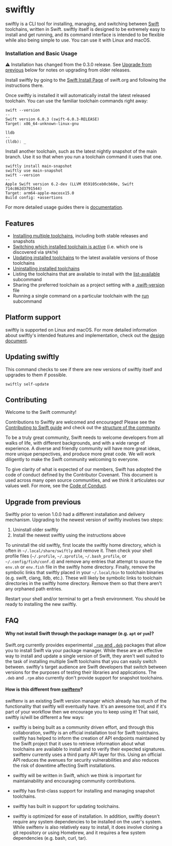 # swiftly

swiftly is a CLI tool for installing, managing, and switching between [Swift](https://www.swift.org/) toolchains, written in Swift. swiftly itself is designed to be extremely easy to install and get running, and its command interface is intended to be flexible while also being simple to use. You can use it with Linux and macOS.

### Installation and Basic Usage

⚠️ Installation has changed from the 0.3.0 release. See [Upgrade from previous](#upgrade-from-previous) below for notes on upgrading from older releases.

Install swiftly by going to the [Swift Install Page](https://swift.org/install) of swift.org and following the instructions there.

Once swiftly is installed it will automatically install the latest released toolchain. You can use the familiar toolchain commands right away:

```
swift --version
--
Swift version 6.0.3 (swift-6.0.3-RELEASE)
Target: x86_64-unknown-linux-gnu
```

```
lldb
--
(lldb): _
```

Install another toolchain, such as the latest nightly snapshot of the main branch. Use it so that when you run a toolchain command it uses that one.

```
swiftly install main-snapshot
swiftly use main-snapshot
swift --version
--
Apple Swift version 6.2-dev (LLVM 059105ceb0cb60e, Swift 714c862d3791544)
Target: arm64-apple-macosx15.0
Build config: +assertions 
```

For more detailed usage guides there is [documentation](https://swiftpackageindex.com/swiftlang/swiftly/main/documentation/swiftlydocs).

## Features

- [Installing multiple toolchains](https://swiftpackageindex.com/swiftlang/swiftly/main/documentation/swiftlydocs/install-toolchains), including both stable releases and snapshots
- [Switching which installed toolchain is active](https://swiftpackageindex.com/swiftlang/swiftly/main/documentation/swiftlydocs/use-toolchains) (i.e. which one is discovered via `$PATH`)
- [Updating installed toolchains](https://swiftpackageindex.com/swiftlang/swiftly/main/documentation/swiftlydocs/update-toolchain) to the latest available versions of those toolchains
- [Uninstalling installed toolchains](https://swiftpackageindex.com/swiftlang/swiftly/main/documentation/swiftlydocs/uninstall-toolchains)
- Listing the toolchains that are available to install with the [list-available](https://swiftpackageindex.com/swiftlang/swiftly/main/documentation/swiftlydocs/swiftly-cli-reference#list-available) subcommand
- Sharing the preferred toolchain as a project setting with a [.swift-version](https://swiftpackageindex.com/swiftlang/swiftly/main/documentation/swiftlydocs/use-toolchains#Sharing-recommended-toolchain-versions) file
- Running a single command on a particular toolchain with the [run](https://swiftpackageindex.com/swiftlang/swiftly/main/documentation/swiftlydocs/swiftly-cli-reference#run) subcommand

## Platform support

swiftly is supported on Linux and macOS. For more detailed information about swiftly's intended features and implementation, check out the [design document](DESIGN.md).

## Updating swiftly

This command checks to see if there are new versions of swiftly itself and upgrades to them if possible.

`swiftly self-update`

## Contributing

Welcome to the Swift community!

Contributions to Swiftly are welcomed and encouraged! Please see the [Contributing to Swift guide](swift.org/contributing) and check out the [structure of the community](https://www.swift.org/community/#community-structure).

To be a truly great community, Swift needs to welcome developers from all walks of life, with different backgrounds, and with a wide range of experience. A diverse and friendly community will have more great ideas, more unique perspectives, and produce more great code. We will work diligently to make the Swift community welcoming to everyone.

To give clarity of what is expected of our members, Swift has adopted the code of conduct defined by the Contributor Covenant. This document is used across many open source communities, and we think it articulates our values well. For more, see the [Code of Conduct](https://www.swift.org/code-of-conduct/).

## Upgrade from previous

Swiftly prior to verion 1.0.0 had a different installation and delivery mechanism. Upgrading to the newest version of swiftly involves two steps:

1. Uninstall older swiftly
2. Install the newest swiftly using the instructions above

To uninstall the old swiftly, first locate the swiftly home directory, which is often in `~/.local/share/swiftly` and remove it. Then check your shell profile files (`~/.profile`, `~/.zprofile`, `~/.bash_profile`, or `~/.config/fish/conf.d`) and remove any entries that attempt to source the `env.sh` or `env.fish` file in the swiftly home directory. Finally, remove the symbolic links that swiftly placed in your `~/.local/bin` to toolchain binaries (e.g. swift, clang, lldb, etc.). These will likely be symbolic links to toolchain directories in the swiftly home directory. Remove them so that there aren't any orphaned path entries.

Restart your shell and/or terminal to get a fresh environment. You should be ready to installing the new swiftly.
 
## FAQ

#### Why not install Swift through the package manager (e.g. `apt` or `yum`)?

Swift.org currently provides experimental [`.rpm` and `.deb`](https://forums.swift.org/t/rpm-and-debs-for-swift-call-for-the-community/49117) packages that allow you to install Swift via your package manager. While these are an effective way to install and update a single version of Swift, they aren't well suited to the task of installing multiple Swift toolchains that you can easily switch between. swiftly's target audience are Swift developers that switch between versions for the purposes of testing their libraries and applications. The `.deb` and `.rpm` also currently don't provide support for snapshot toolchains.

#### How is this different from [swiftenv](https://github.com/kylef/swiftenv)?

swiftenv is an existing Swift version manager which already has much of the functionality that swiftly will eventually have. It's an awesome tool, and if it's part of your workflow then we encourage you to keep using it! That said, swiftly is/will be different a few ways:

- swiftly is being built as a community driven effort, and through this collaboration, swiftly is an official installation tool for Swift toolchains. swiftly has helped to inform the creation of API endpoints maintained by the Swift project that it uses to retrieve information about what toolchains are available to install and to verify their expected signatures. swiftenv currently uses a third party API layer for this. Using an official API reduces the avenues for security vulnerabilities and also reduces the risk of downtime affecting Swift installations.

- swiftly will be written in Swift, which we think is important for maintainability and encouraging community contributions. 

- swiftly has first-class support for installing and managing snapshot toolchains.

- swiftly has built in support for updating toolchains.

- swiftly is optimized for ease of installation. In addition, swiftly doesn't require any system dependencies to be installed on the user's system. While swiftenv is also relatively easy to install, it does involve cloning a git repository or using Homebrew, and it requires a few system dependencies (e.g. bash, curl, tar).

